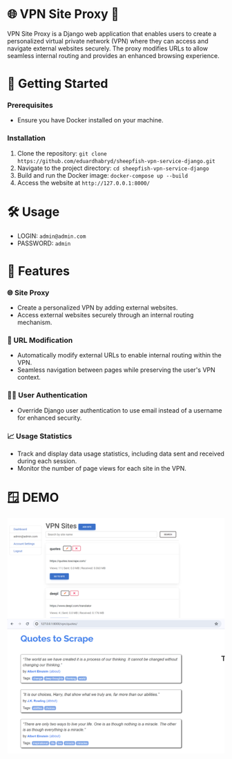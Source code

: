 # 🌐 VPN Site Proxy 🚀

VPN Site Proxy is a Django web application that enables users to create a personalized virtual private network (VPN) where they can access and navigate external websites securely. The proxy modifies URLs to allow seamless internal routing and provides an enhanced browsing experience.

# 🚀 Getting Started

### Prerequisites

- Ensure you have Docker installed on your machine.

### Installation

1. Clone the repository: `git clone https://github.com/eduardhabryd/sheepfish-vpn-service-django.git`
2. Navigate to the project directory: `cd sheepfish-vpn-service-django`
3. Build and run the Docker image: `docker-compose up --build`
4. Access the website at `http://127.0.0.1:8000/`

# 🛠️ Usage

- LOGIN: `admin@admin.com`
- PASSWORD: `admin`

# 📖 Features

### 🌐 Site Proxy

- Create a personalized VPN by adding external websites.
- Access external websites securely through an internal routing mechanism.

### 🔄 URL Modification

- Automatically modify external URLs to enable internal routing within the VPN.
- Seamless navigation between pages while preserving the user's VPN context.

### 🕵️‍♂️ User Authentication

- Override Django user authentication to use email instead of a username for enhanced security.

### 📈 Usage Statistics

- Track and display data usage statistics, including data sent and received during each session.
- Monitor the number of page views for each site in the VPN.

# 🪟 DEMO

![Main](./demo/main.png)
![quoutes](./demo/quotes.png)
